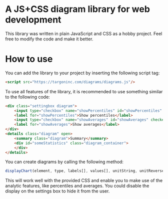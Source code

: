 # A JS+CSS diagram library for web development
This library was written in plain JavaScript and CSS as a hobby project. Feel free to modify the code and make it better.

# How to use
You can add the library to your project by inserting the following script tag:

```html
<script src="https://targoninc.com/diagrams/diagrams.js"/>
```

To use all features of the library, it is recommended to use something similar to the following code:

```html
<div class="settingbox diagram">
    <input type="checkbox" name="showPercentiles" id="showPercentiles" checked>
    <label for="showPercentiles">Show percentiles</label>
    <input type="checkbox" name="showAverages" id="showAverages" checked>
    <label for="showAverages">Show averages</label>
</div>
<details class="diagram" open>
    <summary class="diagram">Summary</summary>
    <div id="someStatistics" class="diagram_container">
    </div>
</details>
```

You can create diagrams by calling the following method: 
```javascript
displayChart(element, type, labels[], values[], unitString, unitReverse, chartReverse, chartID)
```

This will work well with the provided CSS and enable you to make use of the analytic features, like percentiles and averages. You could disable the display on the settings box to hide it from the user. 
